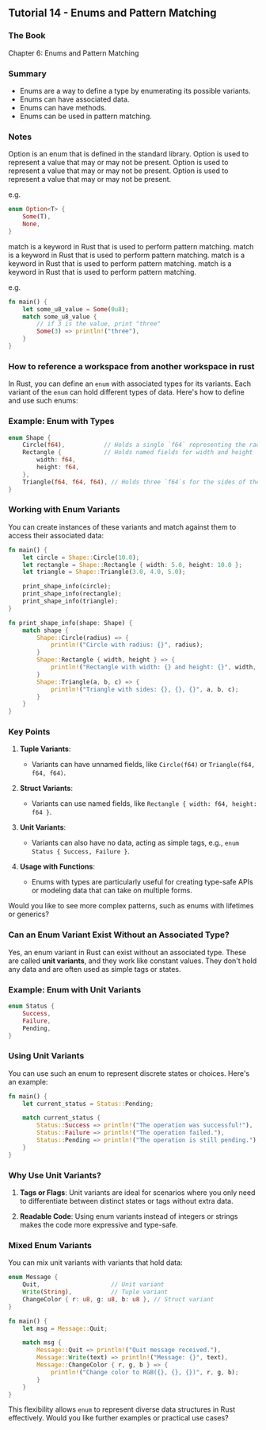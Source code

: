 ## Tutorial 14 - Enums and Pattern Matching

### The Book

Chapter 6: Enums and Pattern Matching

### Summary

- Enums are a way to define a type by enumerating its possible variants.
- Enums can have associated data.
- Enums can have methods.
- Enums can be used in pattern matching.

### Notes

Option is an enum that is defined in the standard library. Option is used to represent a value that may or may not be present. Option is used to represent a value that may or may not be present. Option is used to represent a value that may or may not be present.

e.g.

```rust
enum Option<T> {
    Some(T),
    None,
}
```

match is a keyword in Rust that is used to perform pattern matching. match is a keyword in Rust that is used to perform pattern matching. match is a keyword in Rust that is used to perform pattern matching. match is a keyword in Rust that is used to perform pattern matching.

e.g.

```rust
fn main() {
    let some_u8_value = Some(0u8);
    match some_u8_value {
        // if 3 is the value, print "three"
        Some(3) => println!("three"),
    }
}
```

### How to reference a workspace from another workspace in rust

In Rust, you can define an `enum` with associated types for its variants. Each variant of the `enum` can hold different types of data. Here's how to define and use such enums:

### Example: Enum with Types

```rust
enum Shape {
    Circle(f64),           // Holds a single `f64` representing the radius
    Rectangle {            // Holds named fields for width and height
        width: f64,
        height: f64,
    },
    Triangle(f64, f64, f64), // Holds three `f64`s for the sides of the triangle
}
```

### Working with Enum Variants

You can create instances of these variants and match against them to access their associated data:

```rust
fn main() {
    let circle = Shape::Circle(10.0);
    let rectangle = Shape::Rectangle { width: 5.0, height: 10.0 };
    let triangle = Shape::Triangle(3.0, 4.0, 5.0);

    print_shape_info(circle);
    print_shape_info(rectangle);
    print_shape_info(triangle);
}

fn print_shape_info(shape: Shape) {
    match shape {
        Shape::Circle(radius) => {
            println!("Circle with radius: {}", radius);
        }
        Shape::Rectangle { width, height } => {
            println!("Rectangle with width: {} and height: {}", width, height);
        }
        Shape::Triangle(a, b, c) => {
            println!("Triangle with sides: {}, {}, {}", a, b, c);
        }
    }
}
```

### Key Points

1. **Tuple Variants**:

   - Variants can have unnamed fields, like `Circle(f64)` or `Triangle(f64, f64, f64)`.

2. **Struct Variants**:

   - Variants can use named fields, like `Rectangle { width: f64, height: f64 }`.

3. **Unit Variants**:

   - Variants can also have no data, acting as simple tags, e.g., `enum Status { Success, Failure }`.

4. **Usage with Functions**:
   - Enums with types are particularly useful for creating type-safe APIs or modeling data that can take on multiple forms.

Would you like to see more complex patterns, such as enums with lifetimes or generics?

### Can an Enum Variant Exist Without an Associated Type?

Yes, an enum variant in Rust can exist without an associated type. These are called **unit variants**, and they work like constant values. They don't hold any data and are often used as simple tags or states.

### Example: Enum with Unit Variants

```rust
enum Status {
    Success,
    Failure,
    Pending,
}
```

### Using Unit Variants

You can use such an enum to represent discrete states or choices. Here's an example:

```rust
fn main() {
    let current_status = Status::Pending;

    match current_status {
        Status::Success => println!("The operation was successful!"),
        Status::Failure => println!("The operation failed."),
        Status::Pending => println!("The operation is still pending."),
    }
}
```

### Why Use Unit Variants?

1. **Tags or Flags**:
   Unit variants are ideal for scenarios where you only need to differentiate between distinct states or tags without extra data.

2. **Readable Code**:
   Using enum variants instead of integers or strings makes the code more expressive and type-safe.

### Mixed Enum Variants

You can mix unit variants with variants that hold data:

```rust
enum Message {
    Quit,                    // Unit variant
    Write(String),           // Tuple variant
    ChangeColor { r: u8, g: u8, b: u8 }, // Struct variant
}

fn main() {
    let msg = Message::Quit;

    match msg {
        Message::Quit => println!("Quit message received."),
        Message::Write(text) => println!("Message: {}", text),
        Message::ChangeColor { r, g, b } => {
            println!("Change color to RGB({}, {}, {})", r, g, b);
        }
    }
}
```

This flexibility allows `enum` to represent diverse data structures in Rust effectively. Would you like further examples or practical use cases?
